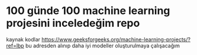 # 100 günde 100 machine learning projesini inceledeğim repo 
kaynak kodlar https://www.geeksforgeeks.org/machine-learning-projects/?ref=lbp bu adresden alınıp daha iyi modeller oluşturulmaya çalışacağım
